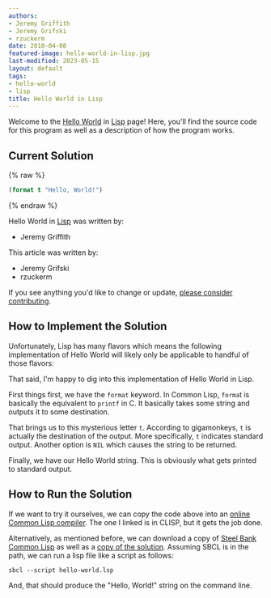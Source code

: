 ```yaml
---
authors:
- Jeremy Griffith
- Jeremy Grifski
- rzuckerm
date: 2018-04-08
featured-image: hello-world-in-lisp.jpg
last-modified: 2023-05-15
layout: default
tags:
- hello-world
- lisp
title: Hello World in Lisp
---
```


Welcome to the [Hello World](https://sampleprograms.io/projects/hello-world) in [Lisp](https://sampleprograms.io/languages/lisp) page! Here, you'll find the source code for this program as well as a description of how the program works.

## Current Solution

{% raw %}

```lisp
(format t "Hello, World!")
```

{% endraw %}

Hello World in [Lisp](https://sampleprograms.io/languages/lisp) was written by:

- Jeremy Griffith

This article was written by:

- Jeremy Grifski
- rzuckerm

If you see anything you'd like to change or update, [please consider contributing](https://github.com/TheRenegadeCoder/sample-programs).

## How to Implement the Solution

Unfortunately, Lisp has many flavors which means the following implementation 
of Hello World will likely only be applicable to handful of those flavors:

That said, I'm happy to dig into this implementation of Hello World in Lisp.

First things first, we have the `format` keyword. In Common Lisp, `forma`t is 
basically the equivalent to `printf` in C. It basically takes some string and 
outputs it to some destination.

That brings us to this mysterious letter `t`. According to gigamonkeys, `t` is 
actually the destination of the output. More specifically, `t` indicates standard 
output. Another option is `NIL` which causes the string to be returned.

Finally, we have our Hello World string. This is obviously what gets printed 
to standard output.


## How to Run the Solution

If we want to try it ourselves, we can copy the code above into an
[online Common Lisp compiler][1]. The one I linked is in CLISP, but it gets the job done.

Alternatively, as mentioned before, we can download a copy of
[Steel Bank Common Lisp][2] as well as a [copy of the solution][3].
Assuming SBCL is in the path, we can run a lisp file like a script as follows:

```console
sbcl --script hello-world.lsp
```

And, that should produce the "Hello, World!" string on the command line.

[1]: https://ideone.com/l/common-lisp-clisp
[2]: https://www.sbcl.org/platform-table.html
[3]: https://github.com/TheRenegadeCoder/sample-programs/blob/main/archive/l/lisp/hello-world.lsp
